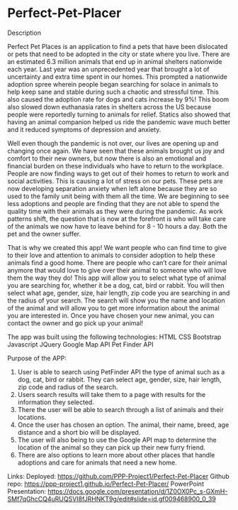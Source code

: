 # Perfect-Pet-Placer

Description

Perfect Pet Places is an application to find a pets that have been dislocated or pets that need to be adopted in the city or state where you live. There are an estimated 6.3 million animals that end up in animal shelters nationwide each year. Last year was an unprecedented year that brought a lot of uncertainty and extra time spent in our homes. This prompted a nationwide adoption spree wherein people began searching for solace in animals to help keep sane and stable during such a chaotic and stressful time. This also caused the  adoption rate for dogs and cats increase by 9%! This boom also slowed down euthanasia rates in shelters across the US because people were reportedly turning to animals for relief. Statics also showed that having an animal companion helped us ride the pandemic wave much better and it reduced symptoms of depression and anxiety.

Well even though the pandemic is not over, our lives are opening up and changing once again. We have seen that these animals brought us joy and comfort to their new owners, but now there is also an emotional and financial burden on these individuals who have to return to the workplace. People are now finding ways to get out of their homes to return to work and social activities. This is causing a lot of stress on our pets. These pets are now developing separation anxiety when left alone because they are so used to the family unit being with them all the time. We are beginning to see less adoptions and people are finding that they are not able to spend the quality time with their animals as they were during the pandemic. As work patterns shift, the question that is now at the forefront is who will take care of the animals we now have to leave behind for 8 - 10 hours a day. Both the pet and the owner suffer. 

That is why we created this app! We want people who can find time to give to their love and attention to animals to consider adoption to help these animals find a good home. There are people who can’t care for their animal anymore that would love to give over their animal to someone who will love them the way they do! 
This app will allow you to select what type of animal you are searching for, whether it be a dog, cat, bird or rabbit. You will then select what age, gender, size, hair length, zip code you are searching in and the radius of your search. The search will show you the name and location of the animal and will allow you to get more information about the animal you are interested in. Once you have chosen your new animal, you can contact the owner and go pick up your animal! 

The app was built using the following technologies:
    HTML
    CSS
    Bootstrap
    Javascript 
    JQuery
    Google Map API
    Pet Finder API

Purpose of the APP:

1. User is able to search using PetFinder API the type of animal such as a dog, cat, bird or rabbit. They can select age, gender, size, hair length, zip code and radius of the search.
2. Users search results will take them to a page with results for the information they selected. 
3. There the user will be able to search through a list of animals and their locations.
4. Once the user has chosen an option. The animal, their name, breed, age distance and a short bio will be displayed. 
5. The user will also being to use the Google API map to determine the location of the animal so they can pick up their new furry friend.
6. There are also options to learn more about other places that handle adoptions and care for animals that need a new home.

Links:
Deployed: https://github.com/PPP-Project1/Perfect-Pet-Placer
Github repo: https://ppp-project1.github.io/Perfect-Pet-Placer/
PowerPoint Presentation:
https://docs.google.com/presentation/d/1Z0OX0Pc_s-GXmH-SMf7qGhcCQ4uRUQSVI8fJRHNKT9g/edit#slide=id.gf009468900_0_39
